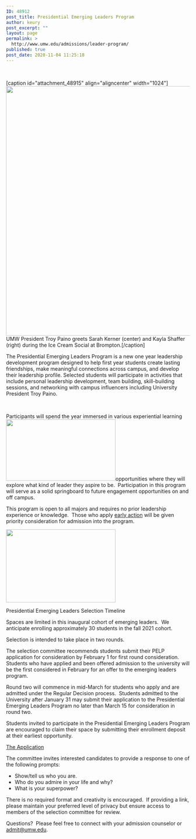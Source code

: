```yaml
---
ID: 48912
post_title: Presidential Emerging Leaders Program
author: keury
post_excerpt: ""
layout: page
permalink: >
  http://www.umw.edu/admissions/leader-program/
published: true
post_date: 2020-11-04 11:25:18
---
```

&nbsp;

[caption id="attachment_48915" align="aligncenter" width="1024"]<img class="wp-image-48915 size-large" src="http://www.umw.edu/admissions/wp-content/uploads/sites/6/2020/11/President-Paino-Ice-Cream-Social-1024x683.jpg" alt="" width="1024" height="683" /> UMW President Troy Paino greets Sarah Kerner (center) and Kayla Shaffer (right) during the Ice Cream Social at Brompton.[/caption]

The Presidential Emerging Leaders Program is a new one year leadership development program designed to help first year students create lasting friendships, make meaningful connections across campus, and develop their leadership profile. Selected students will participate in activities that include personal leadership development, team building, skill-building sessions, and networking with campus influencers including University President Troy Paino.

&nbsp;

Participants will spend the year immersed in various experiential learning <a href="https://www.youtube.com/watch?v=aLP2HC8HQZU&amp;feature=youtu.be"><img class="alignright size-medium wp-image-48930" src="http://www.umw.edu/admissions/wp-content/uploads/sites/6/2020/11/Emerging-Leaders-Video-Lilly-300x168.png" alt="" width="300" height="168" /></a>opportunities where they will explore what kind of leader they aspire to be.  Participation in this program will serve as a solid springboard to future engagement opportunities on and off campus.

This program is open to all majors and requires no prior leadership experience or knowledge.  Those who apply <a href="https://www.umw.edu/admissions/apply/undergraduate-application/">early action</a> will be given priority consideration for admission into the program.

<img class="alignright size-medium wp-image-48917" src="http://www.umw.edu/admissions/wp-content/uploads/sites/6/2020/11/Willard-Fall-2019-300x200.jpg" alt="" width="300" height="200" />

Presidential Emerging Leaders Selection Timeline

Spaces are limited in this inaugural cohort of emerging leaders.  We anticipate enrolling approximately 30 students in the fall 2021 cohort.

Selection is intended to take place in two rounds.

The selection committee recommends students submit their PELP application for consideration by February 1 for first round consideration.  Students who have applied and been offered admission to the university will be the first considered in February for an offer to the emerging leaders program.

Round two will commence in mid-March for students who apply and are admitted under the Regular Decision process.  Students admitted to the University after January 31 may submit their application to the Presidential Emerging Leaders Program no later than March 15 for consideration in round two.

Students invited to participate in the Presidential Emerging Leaders Program are encouraged to claim their space by submitting their enrollment deposit at their earliest opportunity.

<a href="https://admissions.umw.edu/register/leadership21">The Application</a>

The committee invites interested candidates to provide a response to one of the following prompts:
<ul>
 	<li>Show/tell us who you are.</li>
 	<li>Who do you admire in your life and why?</li>
 	<li>What is your superpower?</li>
</ul>
There is no required format and creativity is encouraged.  If providing a link, please maintain your preferred level of privacy but ensure access to members of the selection committee for review.

Questions?  Please feel free to connect with your admission counselor or <a href="mailto:admit@umw.edu">admit@umw.edu</a>.

&nbsp;
